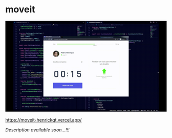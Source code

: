 # moveit

![](https://github.com/Henrickqt/moveit/blob/main/assets/moveit.gif)

https://moveit-henrickqt.vercel.app/

*Description available soon...!!!*
